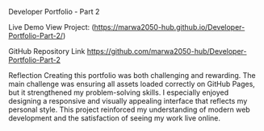 Developer Portfolio - Part 2
 
Live Demo
View Project: (https://marwa2050-hub.github.io/Developer-Portfolio-Part-2/)

GitHub Repository Link
https://github.com/marwa2050-hub/Developer-Portfolio-Part-2

Reflection
Creating this portfolio was both challenging and rewarding. The main challenge was ensuring all assets loaded correctly on GitHub Pages, but it strengthened my problem-solving skills. I especially enjoyed designing a responsive and visually appealing interface that reflects my personal style. This project reinforced my understanding of modern web development and the satisfaction of seeing my work live online.

